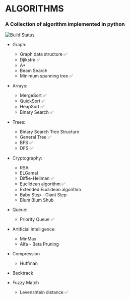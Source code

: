 # ALGORITHMS

### A Collection of algorithm implemented in python

[![Build Status](https://travis-ci.com/MatteoFormentin/Algorithms.svg?branch=master)](https://travis-ci.com/MatteoFormentin/Algorithms)

* Graph:
  * Graph data structure ✅
  * Djikstra ✅
  * A*
  * Beam Search
  * Minimum spanning tree ✅

* Arrays:
  * MergeSort ✅
  * QuickSort ✅
  * HeapSort ✅
  * Binary Search ✅

* Trees:
  * Binary Search Tree Structure
  * General Tree ✅
  * BFS ✅
  * DFS ✅

* Cryptography:
  * RSA
  * ELGamal
  * Diffie-Hellman ✅
  * Euclidean algorithm ✅
  * Extended Euclidean algorithm
  * Baby Step - Giant Step
  * Blum Blum Shub

* Queue:
  * Priority Queue ✅

* Artificial Intelligence:
  * MinMax
  * Alfa - Beta Pruning

* Compression
  * Huffman

* Backtrack

* Fuzzy Match
  * Levenshtein distance ✅
